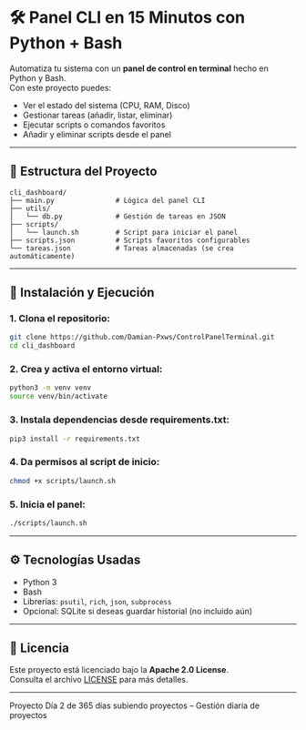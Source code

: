 
# 🛠️ Panel CLI en 15 Minutos con Python + Bash

Automatiza tu sistema con un **panel de control en terminal** hecho en Python y Bash.  
Con este proyecto puedes:
- Ver el estado del sistema (CPU, RAM, Disco)
- Gestionar tareas (añadir, listar, eliminar)
- Ejecutar scripts o comandos favoritos
- Añadir y eliminar scripts desde el panel

---

## 📂 Estructura del Proyecto

```text
cli_dashboard/
├── main.py               # Lógica del panel CLI
├── utils/
│   └── db.py             # Gestión de tareas en JSON
├── scripts/
│   └── launch.sh         # Script para iniciar el panel
├── scripts.json          # Scripts favoritos configurables
└── tareas.json           # Tareas almacenadas (se crea automáticamente)
```

---

## 🚀 Instalación y Ejecución

### 1. Clona el repositorio:
```bash
git clone https://github.com/Damian-Pxws/ControlPanelTerminal.git
cd cli_dashboard
```

### 2. Crea y activa el entorno virtual:
```bash
python3 -m venv venv
source venv/bin/activate
```

### 3. Instala dependencias desde requirements.txt:
```bash
pip3 install -r requirements.txt
```

### 4. Da permisos al script de inicio:
```bash
chmod +x scripts/launch.sh
```

### 5. Inicia el panel:
```bash
./scripts/launch.sh
```

---

## ⚙️ Tecnologías Usadas

- Python 3
- Bash
- Librerías: `psutil`, `rich`, `json`, `subprocess`
- Opcional: SQLite si deseas guardar historial (no incluido aún)

---

## 📜 Licencia

Este proyecto está licenciado bajo la **Apache 2.0 License**.  
Consulta el archivo [LICENSE](./LICENSE) para más detalles.

---

Proyecto Día 2 de 365 días subiendo proyectos – Gestión diaria de proyectos
